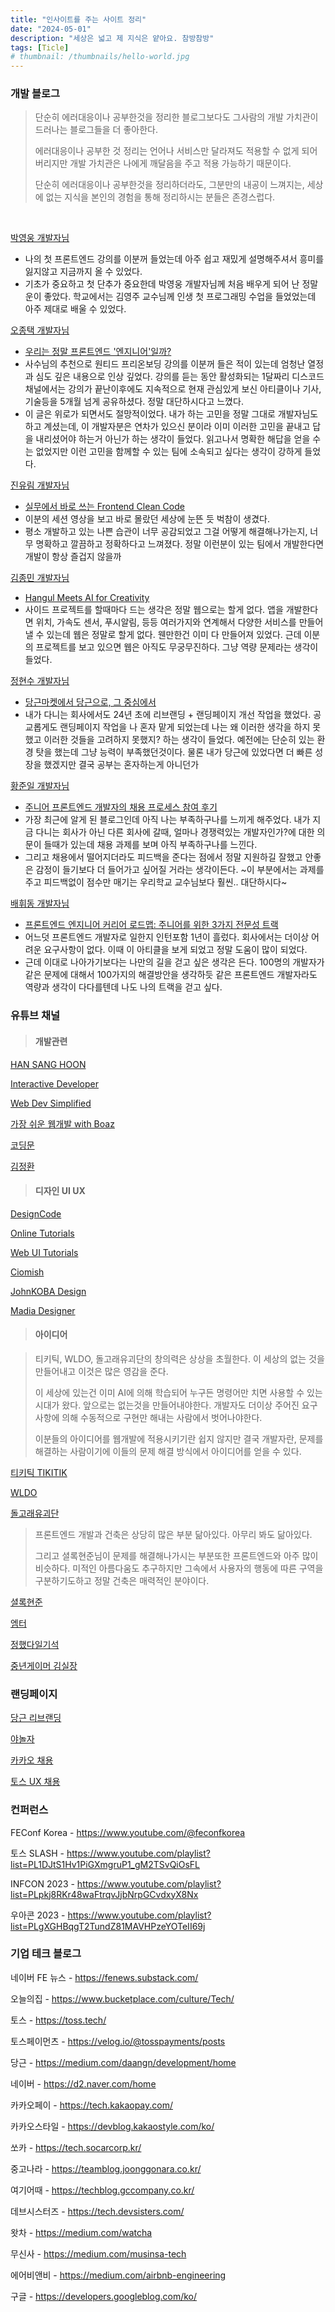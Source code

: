 ```yaml
---
title: "인사이트를 주는 사이트 정리"
date: "2024-05-01"
description: "세상은 넓고 제 지식은 얕아요. 참방참방"
tags: [Ticle]
# thumbnail: /thumbnails/hello-world.jpg
---
```


### 개발 블로그

> 단순히 에러대응이나 공부한것을 정리한 블로그보다도 그사람의 개발 가치관이 드러나는 블로그들을 더 좋아한다.
>
> 에러대응이나 공부한 것 정리는 언어나 서비스만 달라져도 적용할 수 없게 되어버리지만 개발 가치관은 나에게 깨달음을 주고 적용 가능하기 때문이다.
>
> 단순히 에러대응이나 공부한것을 정리하더라도, 그분만의 내공이 느껴지는, 세상에 없는 지식을 본인의 경험을 통해 정리하시는 분들은 존경스럽다.

<br/>
 
[박영웅 개발자님](https://www.heropy.dev/)

- 나의 첫 프론트엔드 강의를 이분꺼 들었는데 아주 쉽고 재밌게 설명해주셔서 흥미를 잃지않고 지금까지 올 수 있었다.
- 기초가 중요하고 첫 단추가 중요한데 박영웅 개발자님께 처음 배우게 되어 난 정말 운이 좋았다. 학교에서는 김영주 교수님께 인생 첫 프로그래밍 수업을 들었었는데 아주 제대로 배울 수 있었다.

[오종택 개발자님](https://saengmotmi.netlify.app/)

- [우리는 정말 프론트엔드 '엔지니어'일까?](https://saengmotmi.netlify.app/article/frontend_architecture/)
- 사수님의 추천으로 원티드 프리온보딩 강의를 이분꺼 들은 적이 있는데 엄청난 열정과 심도 깊은 내용으로 인상 깊었다. 강의를 듣는 동안 활성화되는 1달짜리 디스코드 채널에서는 강의가 끝난이후에도 지속적으로 현재 관심있게 보신 아티클이나 기사, 기술등을 5개월 넘게 공유하셨다. 정말 대단하시다고 느꼈다.
- 이 글은 위로가 되면서도 절망적이었다. 내가 하는 고민을 정말 그대로 개발자님도 하고 계셨는데, 이 개발자분은 연차가 있으신 분이라 이미 이러한 고민을 끝내고 답을 내리셨어야 하는거 아닌가 하는 생각이 들었다. 읽고나서 명확한 해답을 얻을 수는 없었지만 이런 고민을 함께할 수 있는 팀에 소속되고 싶다는 생각이 강하게 들었다.

[진유림 개발자님](https://milooy.github.io/TIL/)

- [실무에서 바로 쓰는 Frontend Clean Code](https://www.youtube.com/watch?v=edWbHp_k_9Y)
- 이분의 세션 영상을 보고 바로 몰랐던 세상에 눈뜬 듯 벅참이 생겼다.
- 평소 개발하고 있는 나쁜 습관이 너무 공감되었고 그걸 어떻게 해결해나가는지, 너무 명확하고 깔끔하고 정확하다고 느껴졌다. 정말 이런분이 있는 팀에서 개발한다면 개발이 항상 즐겁지 않을까

[김종민 개발자님](https://blog.cmiscm.com/?page_id=5945)

- [Hangul Meets AI for Creativity](https://blog.cmiscm.com/?p=6050)
- 사이드 프로젝트를 할때마다 드는 생각은 정말 웹으로는 할게 없다. 앱을 개발한다면 위치, 가속도 센서, 푸시알림, 등등 여러가지와 연계해서 다양한 서비스를 만들어 낼 수 있는데 웹은 정말로 할게 없다. 웬만한건 이미 다 만들어져 있었다. 근데 이분의 프로젝트를 보고 있으면 웹은 아직도 무궁무진하다. 그냥 역량 문제라는 생각이 들었다.

[정현수 개발자님](https://junghyeonsu.com/)

- [당근마켓에서 당근으로, 그 중심에서](https://junghyeonsu.com/posts/daangn-rebranding/)
- 내가 다니는 회사에서도 24년 초에 리브랜딩 + 랜딩페이지 개선 작업을 했었다. 공교롭게도 랜딩페이지 작업을 나 혼자 맡게 되었는데 나는 왜 이러한 생각을 하지 못했고 이러한 것들을 고려하지 못했지? 하는 생각이 들었다. 예전에는 단순히 있는 환경 탓을 했는데 그냥 능력이 부족했던것이다. 물론 내가 당근에 있었다면 더 빠른 성장을 했겠지만 결국 공부는 혼자하는게 아니던가

[황준일 개발자님](https://junilhwang.github.io/TIL/)

- [주니어 프론트엔드 개발자의 채용 프로세스 참여 후기](https://zuminternet.github.io/zum-front-recurit-review/)
- 가장 최근에 알게 된 블로그인데 아직 나는 부족하구나를 느끼게 해주었다. 내가 지금 다니는 회사가 아닌 다른 회사에 갈때, 얼마나 경쟁력있는 개발자인가?에 대한 의문이 들때가 있는데 채용 과제를 보며 아직 부족하구나를 느낀다.
- 그리고 채용에서 떨어지더라도 피드백을 준다는 점에서 정말 지원하길 잘했고 안좋은 감정이 들기보다 더 들어가고 싶어질 거라는 생각이든다. ~이 부분에서는 과제를 주고 피드백없이 점수만 매기는 우리학교 교수님보다 훨씬.. 대단하시다~

[배휘동 개발자님](https://steady-study.super.site/)

- [프론트엔드 엔지니어 커리어 로드맵: 주니어를 위한 3가지 전문성 트랙](https://steady-study.super.site/frontend-engineer-career-roadmap)
- 어느덧 프론트엔드 개발자로 일한지 인턴포함 1년이 흘렀다. 회사에서는 더이상 어려운 요구사항이 없다. 이때 이 아티클을 보게 되었고 정말 도움이 많이 되었다.
- 근데 이대로 나아가기보다는 나만의 길을 걷고 싶은 생각은 든다. 100명의 개발자가 같은 문제에 대해서 100가지의 해결방안을 생각하듯 같은 프론트엔드 개발자라도 역량과 생각이 다다를텐데 나도 나의 트랙을 걷고 싶다.

### 유튜브 채널

> #### 개발관련

[HAN SANG HOON](https://www.youtube.com/@josehp_han)

[Interactive Developer](https://www.youtube.com/@cmiscm)

[Web Dev Simplified](https://www.youtube.com/@WebDevSimplified)

[가장 쉬운 웹개발 with Boaz](https://www.youtube.com/@withBoaz)

[코딩문](https://www.youtube.com/@codingmoon)

[김정환](https://www.youtube.com/@jeonghwan_kim)

> #### 디자인 UI UX

[DesignCode](https://www.youtube.com/@DesignCodeTeam)

[Online Tutorials](https://www.youtube.com/@OnlineTutorialsYT)

[Web UI Tutorials](https://www.youtube.com/@webuitutorials)

[Ciomish](https://www.youtube.com/@ciomish)

[JohnKOBA Design](https://www.youtube.com/@JohnKOBADesign)

[Madia Designer](https://www.youtube.com/@UXUIDesign)

> #### 아이디어

> 티키틱, WLDO, 돌고래유괴단의 창의력은 상상을 초월한다. 이 세상의 없는 것을 만들어내고 이것은 많은 영감을 준다.
>
> 이 세상에 있는건 이미 AI에 의해 학습되어 누구든 명령어만 치면 사용할 수 있는 시대가 왔다. 앞으로는 없는것을 만들어내야한다. 개발자도 더이상 주어진 요구사항에 의해 수동적으로 구현만 해내는 사람에서 벗어나야한다.
>
> 이분들의 아이디어를 웹개발에 적용시키기란 쉽지 않지만 결국 개발자란, 문제를 해결하는 사람이기에 이들의 문제 해결 방식에서 아이디어를 얻을 수 있다.

[티키틱 TIKITIK](https://www.youtube.com/@tikitik_official)

[WLDO](https://www.youtube.com/@WLDO100)

[돌고래유괴단](https://www.youtube.com/@DolphinersOfficial)

> 프론트엔드 개발과 건축은 상당히 많은 부분 닮아있다. 아무리 봐도 닮아있다.
>
> 그리고 셜록현준님이 문제를 해결해나가시는 부분또한 프론트엔드와 아주 많이 비슷하다. 미적인 아름다움도 추구하지만 그속에서 사용자의 행동에 따른 구역을 구분하기도하고 정말 건축은 매력적인 분야이다.

[셜록현준](https://www.youtube.com/@Sherlock_HJ)

[엠터](https://www.youtube.com/@mter)

[정했다일기석](https://www.youtube.com/@GiseokHeWorked)

[중년게이머 김실장](https://www.youtube.com/@memolkim)

### 랜딩페이지

[당근 리브랜딩](https://brandnew.daangn.com/?source=post_page-----b41d866df9b7--------------------------------)

[야놀자](https://www.yanoljagroup.com/ko?gad_source=1&gclid=Cj0KCQjw0MexBhD3ARIsAEI3WHJut5x7QdRTgclg5q8wUiDOSxv4cOzeSbjbxqmYNmU4ymTy6CjUiIEaAuN1EALw_wcB)

[카카오 채용](https://recruit.kakaobank.com/)

[토스 UX 채용](https://toss.im/career/ux-platform-2024)

### 컨퍼런스

FEConf Korea - https://www.youtube.com/@feconfkorea

토스 SLASH - https://www.youtube.com/playlist?list=PL1DJtS1Hv1PiGXmgruP1_gM2TSvQiOsFL

INFCON 2023 - https://www.youtube.com/playlist?list=PLpkj8RKr48waFtrqvJjbNrpGCvdxyX8Nx

우아콘 2023 - https://www.youtube.com/playlist?list=PLgXGHBqgT2TundZ81MAVHPzeYOTeII69j

### 기업 테크 블로그

네이버 FE 뉴스 - https://fenews.substack.com/

오늘의집 - https://www.bucketplace.com/culture/Tech/

토스 - https://toss.tech/

토스페이먼츠 - https://velog.io/@tosspayments/posts

당근 - https://medium.com/daangn/development/home

네이버 - https://d2.naver.com/home

카카오페이 - https://tech.kakaopay.com/

카카오스타일 - https://devblog.kakaostyle.com/ko/

쏘카 - https://tech.socarcorp.kr/

중고나라 - https://teamblog.joonggonara.co.kr/

여기어때 - https://techblog.gccompany.co.kr/

데브시스터즈 - https://tech.devsisters.com/

왓차 - https://medium.com/watcha

무신사 - https://medium.com/musinsa-tech

에어비앤비 - https://medium.com/airbnb-engineering

구글 - https://developers.googleblog.com/ko/
